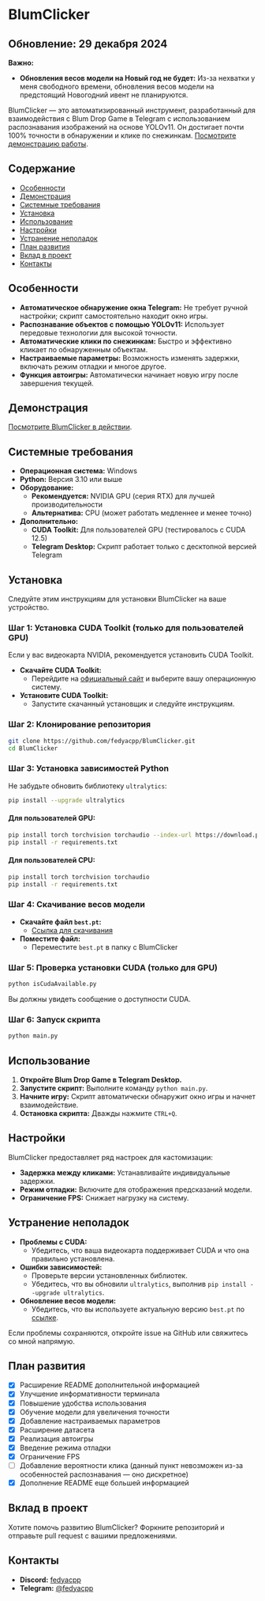 # BlumClicker

## Обновление: 29 декабря 2024

**Важно:**

- **Обновления весов модели на Новый год не будет:** Из-за нехватки у меня свободного времени, обновления весов модели на предстоящий Новогодний ивент не планируются.

BlumClicker — это автоматизированный инструмент, разработанный для взаимодействия с Blum Drop Game в Telegram с использованием распознавания изображений на основе YOLOv11. Он достигает почти 100% точности в обнаружении и клике по снежинкам. [Посмотрите демонстрацию работы](https://photos.app.goo.gl/caVfEjbUsoawek9J8).

## Содержание

- [Особенности](#особенности)
- [Демонстрация](#демонстрация)
- [Системные требования](#системные-требования)
- [Установка](#установка)
- [Использование](#использование)
- [Настройки](#настройки)
- [Устранение неполадок](#устранение-неполадок)
- [План развития](#план-развития)
- [Вклад в проект](#вклад-в-проект)
- [Контакты](#контакты)

## Особенности

- **Автоматическое обнаружение окна Telegram:** Не требует ручной настройки; скрипт самостоятельно находит окно игры.
- **Распознавание объектов с помощью YOLOv11:** Использует передовые технологии для высокой точности.
- **Автоматические клики по снежинкам:** Быстро и эффективно кликает по обнаруженным объектам.
- **Настраиваемые параметры:** Возможность изменять задержки, включать режим отладки и многое другое.
- **Функция автоигры:** Автоматически начинает новую игру после завершения текущей.

## Демонстрация

[Посмотрите BlumClicker в действии](https://photos.app.goo.gl/caVfEjbUsoawek9J8).

## Системные требования

- **Операционная система:** Windows
- **Python:** Версия 3.10 или выше
- **Оборудование:**
  - **Рекомендуется:** NVIDIA GPU (серия RTX) для лучшей производительности
  - **Альтернатива:** CPU (может работать медленнее и менее точно)
- **Дополнительно:**
  - **CUDA Toolkit:** Для пользователей GPU (тестировалось с CUDA 12.5)
  - **Telegram Desktop:** Скрипт работает только с десктопной версией Telegram

## Установка

Следуйте этим инструкциям для установки BlumClicker на ваше устройство.

### Шаг 1: Установка CUDA Toolkit (только для пользователей GPU)

Если у вас видеокарта NVIDIA, рекомендуется установить CUDA Toolkit.

- **Скачайте CUDA Toolkit:**
  - Перейдите на [официальный сайт](https://developer.nvidia.com/cuda-downloads) и выберите вашу операционную систему.
- **Установите CUDA Toolkit:**
  - Запустите скачанный установщик и следуйте инструкциям.

### Шаг 2: Клонирование репозитория

```bash
git clone https://github.com/fedyacpp/BlumClicker.git
cd BlumClicker
```

### Шаг 3: Установка зависимостей Python

Не забудьте обновить библиотеку `ultralytics`:

```bash
pip install --upgrade ultralytics
```

#### Для пользователей GPU:

```bash
pip install torch torchvision torchaudio --index-url https://download.pytorch.org/whl/cu121
pip install -r requirements.txt
```

#### Для пользователей CPU:

```bash
pip install torch torchvision torchaudio
pip install -r requirements.txt
```

### Шаг 4: Скачивание весов модели

- **Скачайте файл `best.pt`:**
  - [Ссылка для скачивания](https://drive.google.com/file/d/1lUTl4GulseoWs_vhPnYp0qkIYaumKMNg/view?usp=sharing)
- **Поместите файл:**
  - Переместите `best.pt` в папку с BlumClicker

### Шаг 5: Проверка установки CUDA (только для GPU)

```bash
python isCudaAvailable.py
```

Вы должны увидеть сообщение о доступности CUDA.

### Шаг 6: Запуск скрипта

```bash
python main.py
```

## Использование

1. **Откройте Blum Drop Game в Telegram Desktop.**
2. **Запустите скрипт:** Выполните команду `python main.py`.
3. **Начните игру:** Скрипт автоматически обнаружит окно игры и начнет взаимодействие.
4. **Остановка скрипта:** Дважды нажмите `CTRL+Q`.

## Настройки

BlumClicker предоставляет ряд настроек для кастомизации:

- **Задержка между кликами:** Устанавливайте индивидуальные задержки.
- **Режим отладки:** Включите для отображения предсказаний модели.
- **Ограничение FPS:** Снижает нагрузку на систему.

## Устранение неполадок

- **Проблемы с CUDA:**
  - Убедитесь, что ваша видеокарта поддерживает CUDA и что она правильно установлена.
- **Ошибки зависимостей:**
  - Проверьте версии установленных библиотек.
  - Убедитесь, что вы обновили `ultralytics`, выполнив `pip install --upgrade ultralytics`.
- **Обновление весов модели:**
  - Убедитесь, что вы используете актуальную версию `best.pt` по [ссылке](https://drive.google.com/file/d/1lUTl4GulseoWs_vhPnYp0qkIYaumKMNg/view?usp=sharing).

Если проблемы сохраняются, откройте issue на GitHub или свяжитесь со мной напрямую.

## План развития

- [x] Расширение README дополнительной информацией
- [x] Улучшение информативности терминала
- [x] Повышение удобства использования
- [x] Обучение модели для увеличения точности
- [x] Добавление настраиваемых параметров
- [x] Расширение датасета
- [x] Реализация автоигры
- [x] Введение режима отладки
- [x] Ограничение FPS
- [ ] Добавление вероятности клика (данный пункт невозможен из-за особенностей распознавания — оно дискретное)
- [x] Дополнение README еще большей информацией

## Вклад в проект

Хотите помочь развитию BlumClicker? Форкните репозиторий и отправьте pull request с вашими предложениями.

## Контакты

- **Discord:** [fedyacpp](https://discord.com/users/fedyacpp)
- **Telegram:** [@fedyacpp](https://t.me/fedyacpp)
